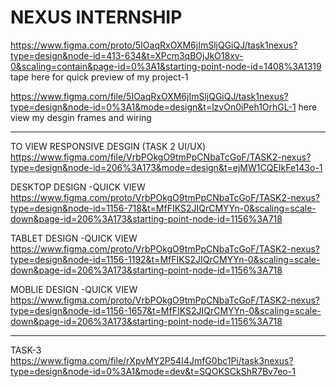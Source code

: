 # NEXUS INTERNSHIP
https://www.figma.com/proto/5IOaqRxOXM6jImSljQGiQJ/task1nexus?type=design&node-id=413-634&t=XPcm3qBOjJkO18xv-0&scaling=contain&page-id=0%3A1&starting-point-node-id=1408%3A1319
tape here for quick preview of my project-1


https://www.figma.com/file/5IOaqRxOXM6jImSljQGiQJ/task1nexus?type=design&node-id=0%3A1&mode=design&t=lzvOn0iPeh1OrhGL-1
here view my desgin frames and wiring

-----------------------------------------------------------------------------------------------------------------------------------------------------------------------------------------


TO VIEW RESPONSIVE DESGIN (TASK 2 UI/UX)
https://www.figma.com/file/VrbPOkgO9tmPpCNbaTcGoF/TASK2-nexus?type=design&node-id=206%3A173&mode=design&t=ejMW1CQEIkFe143o-1

DESKTOP DESIGN -QUICK VIEW
https://www.figma.com/proto/VrbPOkgO9tmPpCNbaTcGoF/TASK2-nexus?type=design&node-id=1156-718&t=MfFIKS2JIQrCMYYn-0&scaling=scale-down&page-id=206%3A173&starting-point-node-id=1156%3A718


TABLET DESIGN -QUICK VIEW
https://www.figma.com/proto/VrbPOkgO9tmPpCNbaTcGoF/TASK2-nexus?type=design&node-id=1156-1192&t=MfFIKS2JIQrCMYYn-0&scaling=scale-down&page-id=206%3A173&starting-point-node-id=1156%3A718


MOBLIE DESIGN -QUICK VIEW
https://www.figma.com/proto/VrbPOkgO9tmPpCNbaTcGoF/TASK2-nexus?type=design&node-id=1156-1657&t=MfFIKS2JIQrCMYYn-0&scaling=scale-down&page-id=206%3A173&starting-point-node-id=1156%3A718

-----------------------------------------------------------------------------------------------------------------------------------------------------------------------------------------
TASK-3
https://www.figma.com/file/rXpvMY2P54I4JmfG0bc1Pi/task3nexus?type=design&node-id=0%3A1&mode=dev&t=SQOKSCkShR7Bv7eo-1
